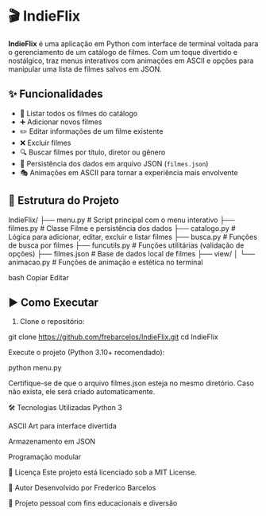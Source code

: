 # 🎬 IndieFlix

**IndieFlix** é uma aplicação em Python com interface de terminal voltada para o gerenciamento de um catálogo de filmes. Com um toque divertido e nostálgico, traz menus interativos com animações em ASCII e opções para manipular uma lista de filmes salvos em JSON.

## ✨ Funcionalidades

- 📜 Listar todos os filmes do catálogo
- ➕ Adicionar novos filmes
- ✏️ Editar informações de um filme existente
- ❌ Excluir filmes
- 🔍 Buscar filmes por título, diretor ou gênero
- 💾 Persistência dos dados em arquivo JSON (`filmes.json`)
- 🎭 Animações em ASCII para tornar a experiência mais envolvente

## 📁 Estrutura do Projeto

IndieFlix/
├── menu.py # Script principal com o menu interativo
├── filmes.py # Classe Filme e persistência dos dados
├── catalogo.py # Lógica para adicionar, editar, excluir e listar filmes
├── busca.py # Funções de busca por filmes
├── funcutils.py # Funções utilitárias (validação de opções)
├── filmes.json # Base de dados local de filmes
├── view/
│ └── animacao.py # Funções de animação e estética no terminal

bash
Copiar
Editar

## ▶️ Como Executar

1. Clone o repositório:


git clone https://github.com/frebarcelos/IndieFlix.git
cd IndieFlix

Execute o projeto (Python 3.10+ recomendado):

python menu.py

Certifique-se de que o arquivo filmes.json esteja no mesmo diretório. Caso não exista, ele será criado automaticamente.

🛠️ Tecnologias Utilizadas
Python 3

ASCII Art para interface divertida

Armazenamento em JSON

Programação modular

📜 Licença
Este projeto está licenciado sob a MIT License.

👤 Autor
Desenvolvido por Frederico Barcelos

💼 Projeto pessoal com fins educacionais e diversão
